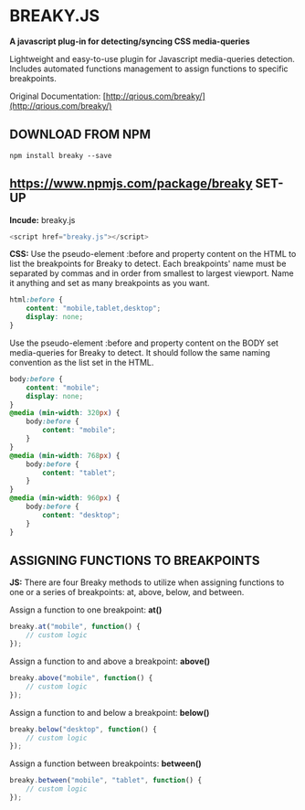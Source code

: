 # BREAKY.JS

**A javascript plug-in for detecting/syncing CSS media-queries**

Lightweight and easy-to-use plugin for Javascript media-queries detection. Includes automated functions
management to assign functions to specific breakpoints.

Original Documentation: [http://qrious.com/breaky/](http://qrious.com/breaky/)

DOWNLOAD FROM NPM
----
```
npm install breaky --save
```
https://www.npmjs.com/package/breaky
SET-UP
----
**Incude:** breaky.js
```js
<script href="breaky.js"></script>
```
**CSS:** Use the pseudo-element :before and property content on the HTML to list the breakpoints for Breaky to detect. Each breakpoints' name must be separated by commas and in order from smallest to largest viewport. Name it anything and set as many breakpoints as you want.
```css
html:before {
	content: "mobile,tablet,desktop";
	display: none;
}
```
Use the pseudo-element :before and property content on the BODY set media-queries for Breaky to detect. It should follow the same naming convention as the list set in the HTML.

```css
body:before {
	content: "mobile";
	display: none; 
}
@media (min-width: 320px) {
	body:before {
		content: "mobile";
	}
}
@media (min-width: 768px) {
	body:before {
		content: "tablet";
	}
}
@media (min-width: 960px) {
	body:before {
		content: "desktop";
	}
}
```

ASSIGNING FUNCTIONS TO BREAKPOINTS
----
**JS:** There are four Breaky methods to utilize when assigning functions to one or a series of breakpoints: at, above, below, and between.

Assign a function to one breakpoint: **at()**
```js
breaky.at("mobile", function() {
    // custom logic
});
```

Assign a function to and above a breakpoint: **above()**
```js
breaky.above("mobile", function() {
    // custom logic
});
```

Assign a function to and below a breakpoint: **below()**
```js
breaky.below("desktop", function() {
    // custom logic
});
```

Assign a function between breakpoints: **between()**
```js
breaky.between("mobile", "tablet", function() {
    // custom logic
});
```
